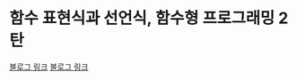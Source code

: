 
# 함수 표현식과 선언식, 함수형 프로그래밍 2탄


[블로그 링크](https://youngpro95.tistory.com/26)
[블로그 링크](https://youngpro95.tistory.com/27)